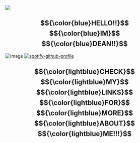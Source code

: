 ![](https://komarev.com/ghpvc/?username=lumberdean&color=blue)

## $${\color{blue}HELLO!!}$$ $${\color{blue}IM}$$ $${\color{blue}DEAN!!}$$
<!--
**lumberdean/lumberdean** is a ✨ _special_ ✨ repository because its `README.md` (this file) appears on your GitHub profile.

Here are some ideas to get you started:

- 🔭 I’m currently working on ...
- 🌱 I’m currently learning ...
- 👯 I’m looking to collaborate on ...
- 🤔 I’m looking for help with ...
- 💬 Ask me about ...
- 📫 How to reach me: ...
- 😄 Pronouns: ...
- ⚡ Fun fact: ...
-->

![image](https://64.media.tumblr.com/371f3b4ae166d701d8b604ed75d10016/087367c5945f7043-d2/s640x960/870f8959a67612541a2f39ee5d61faceb890f0b7.gif)
[![spotify-github-profile](https://spotify-github-profile.kittinanx.com/api/view?uid=31waoinuetthfmranoyj6kxp3bly&cover_image=true&theme=natemoo-re&show_offline=false&background_color=121212&interchange=false&bar_color=0a6080&bar_color_cover=false)](https://github.com/kittinan/spotify-github-profile)
## $${\color{lightblue}CHECK}$$ $${\color{lightblue}MY}$$ $${\color{lightblue}LINKS}$$ $${\color{lightblue}FOR}$$ $${\color{lightblue}MORE}$$ $${\color{lightblue}ABOUT}$$ $${\color{lightblue}ME!!!}$$
